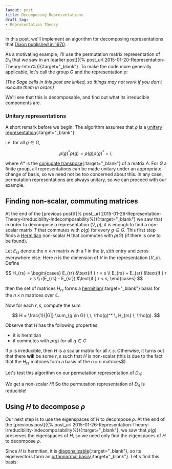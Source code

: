 ```yaml
---
layout: post
title: Decomposing Representations
draft_tag: 
- Representation Theory
---
```


In this post, we'll implement an algorithm for decomposing representations that [Dixon published in 1970](http://www.ams.org/journals/mcom/1970-24-111/S0025-5718-1970-0280611-6/S0025-5718-1970-0280611-6.pdf).

<!--more-->

As a motivating example, I'll use the permutation matrix representation of $D_4$ that we saw in an [earlier post]({% post_url 2015-01-20-Representation-Theory-Intro%}){:target="_blank"}. To make the code more generally applicable, let's call the group $G$ and the representation $\rho$:

*(The Sage cells in this post are linked, so things may not work if you don't execute them in order.)*

<div class="linked">
  <script type="text/x-sage">
G = DihedralGroup(4)

# Defining the permutation representation
def rho(g):
    return g.matrix()

g = G.an_element()
show(rho(g))
  </script>
</div>

We'll see that this is decomposable, and find out what its irreducible components are.

### Unitary representations

A short remark before we begin: The algorithm assumes that $\rho$ is a [unitary representation](http://en.wikipedia.org/wiki/Unitary_representation){:target="_blank"}

i.e. for all $g \in G$,

$$ \rho(g)^* \rho(g) = \rho(g) \rho(g)^* = I,$$

where $A*$ is the [conjugate transpose](http://en.wikipedia.org/wiki/Conjugate_transpose){:target="_blank"} of a matrix $A$. 
For $G$ a finite group, all representations can be made unitary under an appropriate change of basis, so we need not be too concerned about this. In any case, permutation representations are always unitary, so we can proceed with our example.

## Finding non-scalar, commuting matrices

At the end of the [previous post]({% post_url 2015-01-26-Representation-Theory-Irreducibility-Indecomposability%}){:target="_blank"} we saw that in order to decompose a representation $(V,\rho)$, it is enough to find a non-scalar matrix $T$ that commutes with $\rho(g)$ for every $g \in G$.  This first step finds a [Hermitian](http://en.wikipedia.org/wiki/Hermitian_matrix) non-scalar $H$ that commutes with $\rho(G)$ (if there is one to be found).

Let $E_{rs}$ denote the $n \times n$ matrix with a $1$ in the $(r,s)$th entry and zeros everywhere else. Here $n$ is the dimension of $V$ in the representation $(V,\rho)$. Define

$$
H_{rs} = \begin{cases}
E_{rr} &\text{if } r = s \\
E_{rs} + E_{sr} &\text{if } r > s \\
i(E_{rs} - E_{sr}) &\text{if } r < s,
\end{cases}
$$

then the set of matrices $H_{rs}$ forms a [hermitian](http://en.wikipedia.org/wiki/Hermitian_matrix){:target="_blank"} basis for the $n \times n$ matrices over $\mathbb{C}$.

Now for each $r,s$, compute the sum

$$
H = \frac{1}{|G|} \sum_{g \in G} \,\, \rho(g)^* \, H_{rs} \, \rho(g).
$$

Observe that $H$ has the following properties:

- it is hermitian
- it commutes with $\rho(g)$ for all $g \in G$

If $\rho$ is irreducible, then $H$ is a scalar matrix for all $r,s$. Otherwise, it turns out that there **will** be some $r,s$ such that $H$ is non-scalar (this is due to the fact that the $H_{rs}$ matrices form a basis of the $n \times n$ matrices$).

Let's test this algorithm on our permutation representation of $D_4$:

<div class="linked">
  <script type="text/x-sage">
def is_irreducible(rho,G):
  """
  If rho is irreducible, returns (True, I)  where I is the n-by-n identity matrix.
  Otherwise, returns (False, H) where H is a non-scalar matrix that commutes with rho(G).
  """
  # Compute the dimension of the representation
  n = rho(G.identity()).dimensions()[0]
  
  # Run through all r,s = 1,2,...,n
  for r in range(n):
      for s in range(n):
          # Define H_rs
          H_rs = matrix.zero(QQbar,n)
          if r == s:
              H_rs[r,s] = 1
          elif r > s:
              H_rs[r,s] = 1
              H_rs[s,r] = 1
          else: # r < s
              H_rs[r,s] = I
              H_rs[s,r] = -I
          
          # Compute H
          H = sum([rho(g).conjugate_transpose()*H_rs*rho(g) for g in G])/G.cardinality()
          
          # Check if H is scalar
          if H[0,0]*matrix.identity(n) != H:
              return False,H
  
  # If all H are scalar
  return True, matrix.identity(n)

is_irred,H = is_irreducible(rho,G) 

show(H)
  </script>
</div>

We get a non-scalar $H$! So the permutation representation of $D_4$ is reducible!

## Using $H$ to decompose $\rho$

Our next step is to use the eigenspaces of $H$ to decompose $\rho$. At the end of the [previous post]({% post_url 2015-01-26-Representation-Theory-Irreducibility-Indecomposability%}){:target="_blank"}, we saw that $\rho(g)$ preserves the eigenspaces of $H$, so we need only find the eigenspaces of $H$ to decompose $\rho$. 

Since $H$ is hermitian, it is [diagonalizable](http://en.wikipedia.org/wiki/Diagonalizable_matrix){:target="_blank"}, so its eigenvectors form an [orthonormal basis](http://en.wikipedia.org/wiki/Orthonormal_basis){:target="_blank"}. Let's find this basis:

<div class="linked">
  <script type="text/x-sage">
# Compute J,P such that H = JPJ^(-1)
J,P = H.jordan_form(QQbar,transformation=True)

# Orthonormalize P
P = P.transpose().gram_schmidt()[0].transpose()

show(J)
show(P)
H == J*P*J^(-1)
  </script>
</div>











